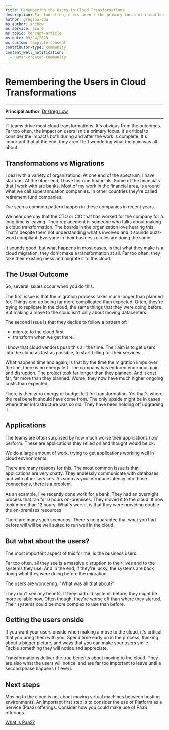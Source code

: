 ```yaml
---
title: Remembering the Users in Cloud Transformations
description: Far too often, users aren't the primary focus of cloud-based transformations. It's important that at the end, they aren't left wondering what it was all about.  
author: greglow-sdu
ms.author: shchow
ms.service: azure
ms.topic: concept-article
ms.date: 09/24/2023
ms.custom: template-concept
contributor-type: community
content_well_notification: 
  - Human-created-Community
---
```


# Remembering the Users in Cloud Transformations

---

**Principal author**: [Dr Greg Low](https://learn.microsoft.com/users/greglow/)

---

IT teams drive most cloud transformations. It's obvious from the outcomes. Far too often, the impact on users isn't a primary focus. It's critical to consider the impacts both during and after the work is complete. It's important that at the end, they aren't left wondering what the pain was all about.

## Transformations vs Migrations
I deal with a variety of organizations. At one end of the spectrum,  I have startups. At the other end, I have tier one financials. Some of the financials that I work with are banks. Most of my work in the financial area, is around what we call superannuation companies. In other countries they're called retirement fund companies.

I've seen a common pattern happen in these companies in recent years. 

We hear one day that the CTO or CIO that has worked for the company for a long time is leaving. Their replacement is someone who talks about making a cloud transformation. The boards in the organization love hearing this. That's despite them not understanding what's involved and it sounds buzz-word compliant. Everyone in their business circles are doing the same. 

It sounds good, but what happens in most cases, is that what they make is a cloud migration. they don't make a transformation at all. Far too often, they take their existing mess and migrate it to the cloud.

## The Usual Outcome
So, several issues occur when you do this.

The first issue is that the migration process takes much longer than planned for. Things end up being far more complicated than expected. Often, they're trying to replicate in the cloud, the same things that they were doing before. But making a move to the cloud isn't only about moving datacenters. 

The second issue is that they decide to follow a pattern of:
* migrate to the cloud first
* transform when we get there.

I know that cloud vendors push this all the time. Their aim is to get users into the cloud as fast as possible, to start billing for their services.

What happens time and again, is that by the time the migration limps over the line, there is no energy left. The company has endured enormous pain and disruption. The project took far longer than they planned. And it cost far, far more than they planned. Worse, they now have much higher ongoing costs than expected.

There is then zero energy or budget left for transformation. Yet that's where the real benefit should have come from. The only upside might be in cases where their infrastructure was so old. They have been holding off upgrading it. 

## Applications
The teams are often surprised by how much worse their applications now perform. These are applications they relied on and thought would be ok. 

We do a large amount of work, trying to get applications working well in cloud environments. 

There are many reasons for this. The most common issue is that applications are very chatty. They endlessly communicate with databases and with other services. As soon as you introduce latency into those connections, there is a problem. 

As an example, I've recently done work for a bank. They had an overnight process that ran for 6 hours on-premises. They moved it to the cloud. It now took more than 12 hours. What's worse, is that they were providing double the on-premises resources
 
There are many such scenarios. There's no guarantee that what you had before will will be well suited to run well in the cloud. 

## But what about the users?
The most important aspect of this for me, is the business users. 

Far too often, all they see is a massive disruption to their lives and to the systems they use. And in the end, if they're lucky, the systems are back doing what they were doing before the migration.

The users are wondering: "What was all that about?"

They don't see any benefit. If they had old systems before, they might be more reliable now. Often though, they're worse off than where they started. Their systems could be more complex to use than before. 
   
## Getting the users onside
If you want your users onside when making a move to the cloud, it's critical that you bring them with you. Spend time early on in the process, thinking about a bigger picture, and ways that you can make your users smile. Tackle something they will notice and appreciate.  

Transformations deliver the true benefits about moving to the cloud. They are also what the users will notice, and are far too important to leave until a second phase happens (if ever). 

## Next steps
Moving to the cloud is not about moving virtual machines between hosting environments. An important first step is to consider the use of Platform as a Service (PaaS) offerings. Consider how you could make use of PaaS offerings. 

[What is PaaS?](https://azure.microsoft.com/resources/cloud-computing-dictionary/what-is-paas)
